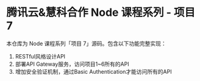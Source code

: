 # 腾讯云&慧科合作 Node 课程系列 - 项目7

本仓库为 Node 课程系列「项目 7」源码。包含以下功能完整实现：

1. RESTful风格设计API
2. 部署API Gateway服务，访问项目1~6所有的API
3. 增加安全验证机制，通过Basic Authentication才能访问所有的API

